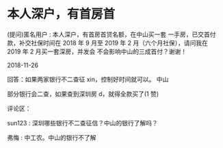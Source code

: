 # 本人深户，有首房首

(提问)匿名用户 : 本人深户，有首房首贷名额，在中山买一套 一手房，已交首付款，补交社保时间在 2018 年 9 月至 2019 年 2 月（六个月社保），请问我在 2019 年 2 月买一套深房，并发会 不会影响中山的三成首付？谢谢！

2018-11-26

回答：如果两家银行不二查征 xin，控制好时间就可以。 中山

部分银行会二查，如果查到深圳房 d，就得全款买了(1 赞)

评论区：

sun123 : 深圳哪些银行不二查征信？中山的银行了解吗？

弗悔 : 中工农。中山的银行不了解